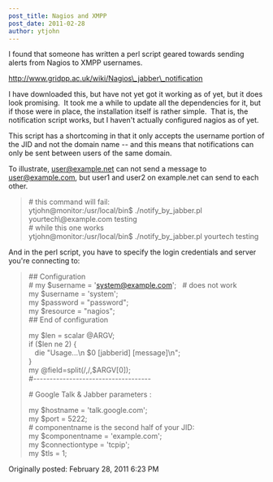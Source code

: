 ```yaml
---
post_title: Nagios and XMPP
post_date: 2011-02-28
author: ytjohn
---
```


I found that someone has written a perl script geared towards sending
alerts from Nagios to XMPP usernames.  
  
http://www.gridpp.ac.uk/wiki/Nagios\_jabber\_notification  
  
I have downloaded this, but have not yet got it working as of yet, but
it does look promising.  It took me a while to update all the
dependencies for it, but if those were in place, the installation itself
is rather simple.  That is, the notification script works, but I haven't
actually configured nagios as of yet.  
  
This script has a shortcoming in that it only accepts the username
portion of the JID and not the domain name -- and this means that
notifications can only be sent between users of the same domain.  
  
To illustrate, user@example.net can not send a message to
user@example.com, but user1 and user2 on example.net can send to each
other.  
  

> \# this command will fail:  
> ytjohn@monitor:/usr/local/bin\$ ./notify\_by\_jabber.pl
> yourtech\\@example.com testing    
> \# while this one works  
> ytjohn@monitor:/usr/local/bin\$ ./notify\_by\_jabber.pl yourtech
> testing

  
  
And in the perl script, you have to specify the login credentials and
server you're connecting to:  
  
  

> \#\# Configuration  
> \# my \$username = 'system@example.com';   \# does not work  
> my \$username = 'system';  
> my \$password = "password";  
> my \$resource = "nagios";  
> \#\# End of configuration  
>   
>   
> my \$len = scalar @ARGV;  
> if (\$len ne 2) {  
>    die "Usage...\\n \$0 [jabberid] [message]\\n";  
> }  
> my @field=split(/,/,\$ARGV[0]);  
> \#------------------------------------  
>   
> \# Google Talk & Jabber parameters :  
>   
> my \$hostname = 'talk.google.com';  
> my \$port = 5222;  
> \# componentname is the second half of your JID:  
> my \$componentname = 'example.com';  
> my \$connectiontype = 'tcpip';  
> my \$tls = 1;

  
Originally posted: February 28, 2011 6:23 PM   

